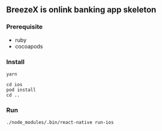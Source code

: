 ## BreezeX is onlink banking app skeleton

### Prerequisite
* ruby
* cocoapods

### Install

```
yarn

cd ios
pod install
cd ..
```

### Run

```
./node_modules/.bin/react-native run-ios
```


